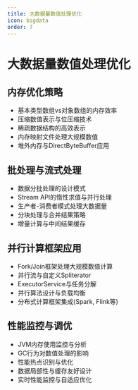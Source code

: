 ```yaml
---
title: 大数据量数值处理优化
icon: bigdata
order: 7
---
```


# 大数据量数值处理优化

## 内存优化策略

- 基本类型数组vs对象数组的内存效率
- 压缩数值表示与位压缩技术
- 稀疏数据结构的高效表示
- 内存映射文件处理大规模数值
- 堆外内存与DirectByteBuffer应用

## 批处理与流式处理

- 数据分批处理的设计模式
- Stream API的惰性求值与并行处理
- 生产者-消费者模式处理大数据量
- 分块处理与合并结果策略
- 增量计算与中间结果缓存

## 并行计算框架应用

- Fork/Join框架处理大规模数值计算
- 并行流与自定义Spliterator
- ExecutorService与任务分解
- 并行算法设计与负载均衡
- 分布式计算框架集成(Spark, Flink等)

## 性能监控与调优

- JVM内存使用监控与分析
- GC行为对数值处理的影响
- 性能热点识别与优化
- 数据局部性与缓存友好设计
- 实时性能监控与自适应优化
